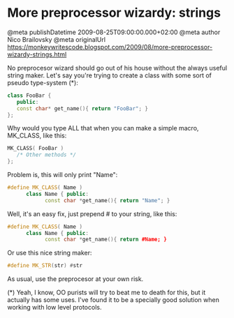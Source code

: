 # More preprocessor wizardy: strings

@meta publishDatetime 2009-08-25T09:00:00.000+02:00
@meta author Nico Brailovsky
@meta originalUrl https://monkeywritescode.blogspot.com/2009/08/more-preprocessor-wizardy-strings.html

No preprocesor wizard should go out of his house without the always useful string maker. Let's say you're trying to create a class with some sort of pseudo type-system (\*):

```c++
class FooBar {
   public:
   const char* get_name(){ return "FooBar"; }
};
```

Why would you type ALL that when you can make a simple macro, MK\_CLASS, like this:

```c++
MK_CLASS( FooBar )
   /* Other methods */
};
```

Problem is, this will only print "Name":

```c++
#define MK_CLASS( Name )
      class Name { public:
            const char *get_name(){ return "Name"; }
```

Well, it's an easy fix, just prepend # to your string, like this:

```c++
#define MK_CLASS( Name )
      class Name { public:
            const char *get_name(){ return #Name; }
```

Or use this nice string maker:

```c++
#define MK_STR(str) #str
```

As usual, use the preprocesor at your own risk.

(\*) Yeah, I know, OO purists will try to beat me to death for this, but it actually has some uses. I've found it to be a specially good solution when working with low level protocols.

